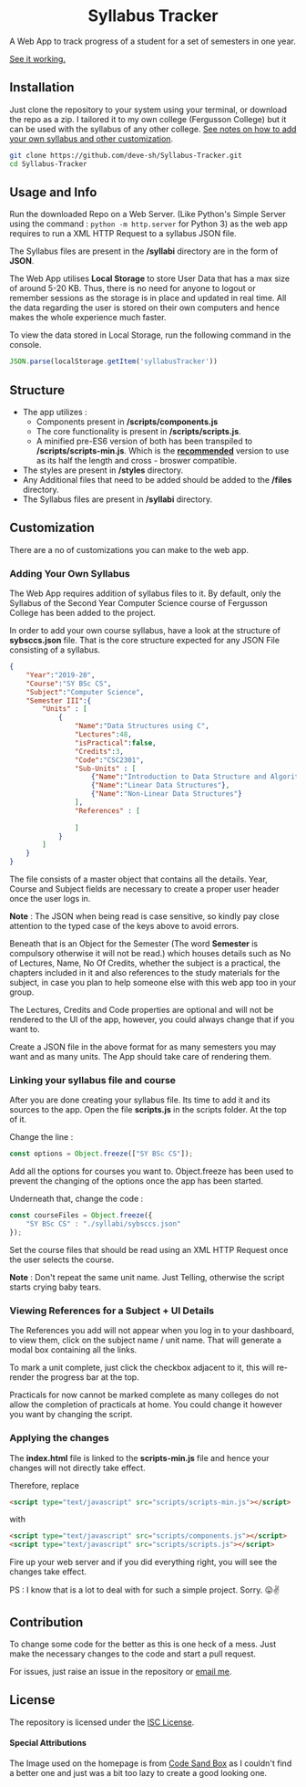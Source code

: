 # <div align='center'>Syllabus Tracker</div>

A Web App to track progress of a student for a set of semesters in one year.

[See it working.](https://deve-sh.github.io/Syllabus-Tracker)

## Installation

Just clone the repository to your system using your terminal, or download the repo as a zip.
I tailored it to my own college (Fergusson College) but it can be used with the syllabus of any other college. [See notes on how to add your own syllabus and other customization](#Customization).

```bash
git clone https://github.com/deve-sh/Syllabus-Tracker.git
cd Syllabus-Tracker
```

## Usage and Info

Run the downloaded Repo on a Web Server. (Like Python's Simple Server using the command : ```python -m http.server``` for Python 3) as the web app requires to run a XML HTTP Request to a syllabus JSON file.

The Syllabus files are present in the **/syllabi** directory are in the form of **JSON**.

The Web App utilises **Local Storage** to store User Data that has a max size of around 5-20 KB. Thus, there is no need for anyone to logout or remember sessions as the storage is in place and updated in real time. All the data regarding the user is stored on their own computers and hence makes the whole experience much faster.

To view the data stored in Local Storage, run the following command in the console.

```js
JSON.parse(localStorage.getItem('syllabusTracker'))
```

## Structure

- The app utilizes : 
	- Components present in **/scripts/components.js** 
	- The core functionality is present in **/scripts/scripts.js**.
	- A minified pre-ES6 version of both has been transpiled to **/scripts/scripts-min.js**. Which is the **<u>recommended</u>** version to use as its half the length and cross - broswer compatible.
- The styles are present in **/styles** directory.
- Any Additional files that need to be added should be added to the **/files** directory.
- The Syllabus files are present in **/syllabi** directory.

## Customization

There are a no of customizations you can make to the web app.

### Adding Your Own Syllabus

The Web App requires addition of syllabus files to it. By default, only the Syllabus of the Second Year Computer Science course of Fergusson College has been added to the project.

In order to add your own course syllabus, have a look at the structure of **sybsccs.json** file.
That is the core structure expected for any JSON File consisting of a syllabus.

```json
{
	"Year":"2019-20",
	"Course":"SY BSc CS",
	"Subject":"Computer Science",
	"Semester III":{
		"Units" : [
			{
				"Name":"Data Structures using C",
				"Lectures":48,
				"isPractical":false,
				"Credits":3,
				"Code":"CSC2301",
				"Sub-Units" : [
					{"Name":"Introduction to Data Structure and Algorithm Analysis"},
					{"Name":"Linear Data Structures"},
					{"Name":"Non-Linear Data Structures"}
				],
				"References" : [
					
				]
			}
		]
	}
}
```

The file consists of a master object that contains all the details. Year, Course and Subject fields are necessary to create a proper user header once the user logs in. 

**Note** : The JSON when being read is case sensitive, so kindly pay close attention to the typed case of the keys above to avoid errors.

Beneath that is an Object for the Semester (The word **Semester** is compulsory otherwise it will not be read.) which houses details such as No of Lectures, Name, No Of Credits, whether the subject is a practical, the chapters included in it and also references to the study materials for the subject, in case you plan to help someone else with this web app too in your group. 

The Lectures, Credits and Code properties are optional and will not be rendered to the UI of the app, however, you could always change that if you want to.

Create a JSON file in the above format for as many semesters you may want and as many units. The App should take care of rendering them.

### Linking your syllabus file and course

After you are done creating your syllabus file. Its time to add it and its sources to the app. Open the file **scripts.js** in the scripts folder. At the top of it.

Change the line : 

```js
const options = Object.freeze(["SY BSc CS"]);
```

Add all the options for courses you want to. Object.freeze has been used to prevent the changing of the options once the app has been started.

Underneath that, change the code :

```js
const courseFiles = Object.freeze({
	"SY BSc CS" : "./syllabi/sybsccs.json"
});
```

Set the course files that should be read using an XML HTTP Request once the user selects the course.

**Note** : Don't repeat the same unit name. Just Telling, otherwise the script starts crying baby tears.

### Viewing References for a Subject + UI Details

The References you add will not appear when you log in to your dashboard, to view them, click on the subject name / unit name. That will generate a modal box containing all the links.

To mark a unit complete, just click the checkbox adjacent to it, this will re-render the progress bar at the top.

Practicals for now cannot be marked complete as many colleges do not allow the completion of practicals at home. You could change it however you want by changing the script.

### Applying the changes

The **index.html** file is linked to the **scripts-min.js** file and hence your changes will not directly take effect.

Therefore, replace 

```html
<script type="text/javascript" src="scripts/scripts-min.js"></script>
```

with

```html
<script type="text/javascript" src="scripts/components.js"></script>
<script type="text/javascript" src="scripts/scripts.js"></script>
```

Fire up your web server and if you did everything right, you will see the changes take effect.

PS : I know that is a lot to deal with for such a simple project. Sorry. 😛✌

## Contribution

To change some code for the better as this is one heck of a mess. Just make the necessary changes to the code and start a pull request.

For issues, just raise an issue in the repository or [email me](mailto:devesh2027@gmail.com).

## License

The repository is licensed under the [ISC License](https://github.com/deve-sh/Syllabus-Tracker/blob/master/LICENSE).

#### Special Attributions

The Image used on the homepage is from [Code Sand Box](https://codesandbox.io) as I couldn't find a better one and just was a bit too lazy to create a good looking one.